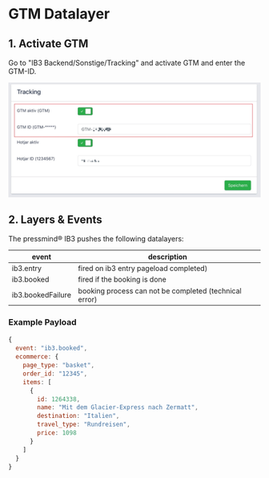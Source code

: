 # GTM Datalayer

## 1. Activate GTM
Go to "IB3 Backend/Sonstige/Tracking" and activate GTM and enter the GTM-ID.

![](assets/gtm-datalayer-01.jpg)

## 2. Layers & Events
The pressmind® IB3 pushes the following datalayers:

| event | description |
| --- | ---- |
|ib3.entry | fired on ib3 entry pageload completed)|
|ib3.booked| fired if the booking is done|
|ib3.bookedFailure| booking process can not be completed (technical error)|

### Example Payload
```js
{
  event: "ib3.booked",
  ecommerce: {
    page_type: "basket",
    order_id: "12345",
    items: [
      {
        id: 1264338,
        name: "Mit dem Glacier-Express nach Zermatt",
        destination: "Italien",
        travel_type: "Rundreisen",
        price: 1098
      }
    ]
  }
}
```


